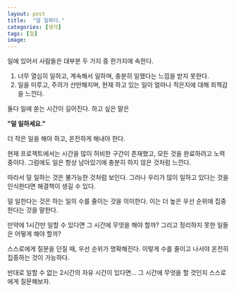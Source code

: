 ```yaml
---
layout: post
title:  "덜 일하다."
categories: [생각]
tags: [일]
image: 
---
```


일에 있어서 사람들은 대부분 두 가지 중 한가지에 속한다.

1. 너무 열심히 일하고, 계속해서 일하며, 충분히 일했다는 느낌을 받지 못한다.
2. 일을 미루고, 주의가 산만해지며, 현재 하고 있는 일이 얼마나 적은지에 대해 죄책감을 느낀다.

둘다 일에 쏟는 시간이 길어진다. 하고 싶은 말은

<b>"덜 일하세요."</b>

더 작은 일을 해야 하고, 온전하게 해내야 한다.

현재 프로젝트에서는 시간을 많이 허비한 구간이 존재했고, 모든 것을 완료하려고 노력중이다. 그럼에도 일은 항상 남아있기에 충분히 하지 않은 것처럼 느낀다.

따라서 덜 일하는 것은 불가능한 것처럼 보인다. 그러나 우리가 많이 일하고 있다는 것을 인식한다면 해결책이 생길 수 있다.

덜 일한다는 것은 하는 일의 수를 줄이는 것을 의미한다. 이는 더 높은 우선 순위에 집중한다는 것을 말한다.

만약에 1시간만 일할 수 있다면 그 시간에 무엇을 해야 할까? 그리고 정리하지 못한 일들은 어떻게 해야 할까?

스스로에게 질문을 던질 때, 우선 순위가 명확해진다. 이렇게 수를 줄이고 나서야 온전히 집중하는 것이 가능하다.

반대로 일할 수 없는 2시간의 자유 시간이 있다면... 그 시간에 무엇을 할 것인지 스스로에게 질문해보자.
